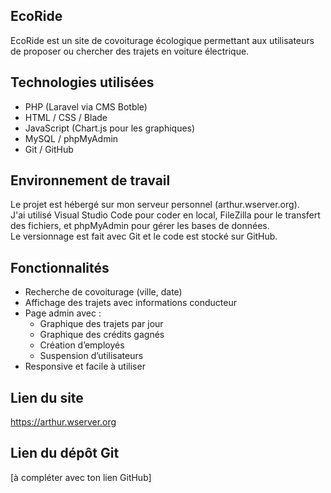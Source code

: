 ## EcoRide

EcoRide est un site de covoiturage écologique permettant aux utilisateurs de proposer ou chercher des trajets en voiture électrique.

## Technologies utilisées

- PHP (Laravel via CMS Botble)
- HTML / CSS / Blade
- JavaScript (Chart.js pour les graphiques)
- MySQL / phpMyAdmin
- Git / GitHub

## Environnement de travail

Le projet est hébergé sur mon serveur personnel (arthur.wserver.org).  
J'ai utilisé Visual Studio Code pour coder en local, FileZilla pour le transfert des fichiers, et phpMyAdmin pour gérer les bases de données.  
Le versionnage est fait avec Git et le code est stocké sur GitHub.

## Fonctionnalités

- Recherche de covoiturage (ville, date)
- Affichage des trajets avec informations conducteur
- Page admin avec :
  - Graphique des trajets par jour
  - Graphique des crédits gagnés
  - Création d’employés
  - Suspension d’utilisateurs
- Responsive et facile à utiliser

## Lien du site

https://arthur.wserver.org

## Lien du dépôt Git

[à compléter avec ton lien GitHub]

